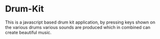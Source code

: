 # Drum-Kit

This is a javascript based drum kit application, by pressing keys shown on the various drums various sounds are produced which in combined can create beautiful music.  
